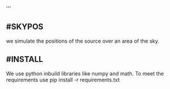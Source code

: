 '''


#SKYPOS
-------
we simulate the positions of the source over an area of the sky.


#INSTALL
--------
We use python inbuild libraries like numpy and math. To meet the requirements use pip install -r requirements.txt






